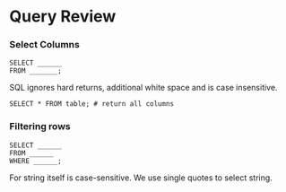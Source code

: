# Query Review

### Select Columns

```text
SELECT ______
FROM _______;
```

SQL ignores hard returns, additional white space and is case insensitive.

```text
SELECT * FROM table; # return all columns
```

### Filtering rows

```text
SELECT ______
FROM ______
WHERE ______;
```

For string itself is case-sensitive. We use single quotes to select string.



